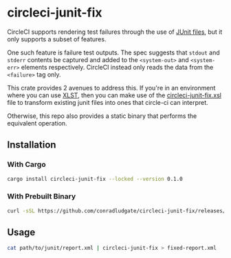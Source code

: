 # circleci-junit-fix

CircleCI supports rendering test failures through the use of [JUnit files](https://llg.cubic.org/docs/junit/), but it only supports a subset of features.

One such feature is failure test outputs. The spec suggests that `stdout` and `stderr` contents be captured and added to the `<system-out>` and `<system-err>` elements respectively.
CircleCI instead only reads the data from the `<failure>` tag only.

This crate provides 2 avenues to address this. If you're in an environment where you can use [XLST](https://en.wikipedia.org/wiki/XSLT), then you can make use of the [circleci-junit-fix.xsl](https://raw.githubusercontent.com/conradludgate/circleci-junit-fix/main/circleci-junit-fix.xsl) file to transform existing junit files into ones that circle-ci can interpret.

Otherwise, this repo also provides a static binary that performs the equivalent operation.

## Installation

### With Cargo

```sh
cargo install circleci-junit-fix --locked --version 0.1.0
```

### With Prebuilt Binary

```sh
curl -sSL https://github.com/conradludgate/circleci-junit-fix/releases/download/v0.1.0/circleci-junit-fix-v0.1.0-x86_64-unknown-linux-gnu.tar.gz | tar -xz --directory=/usr/bin
```

## Usage

```sh
cat path/to/junit/report.xml | circleci-junit-fix > fixed-report.xml
```
